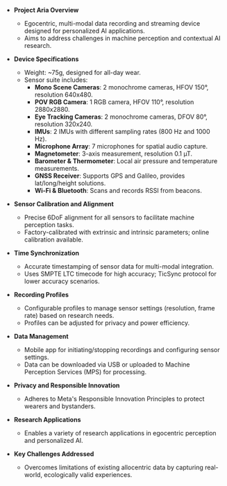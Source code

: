- **Project Aria Overview**
  - Egocentric, multi-modal data recording and streaming device designed for personalized AI applications.
  - Aims to address challenges in machine perception and contextual AI research.

- **Device Specifications**
  - Weight: ~75g, designed for all-day wear.
  - Sensor suite includes:
    - **Mono Scene Cameras**: 2 monochrome cameras, HFOV 150°, resolution 640x480.
    - **POV RGB Camera**: 1 RGB camera, HFOV 110°, resolution 2880x2880.
    - **Eye Tracking Cameras**: 2 monochrome cameras, DFOV 80°, resolution 320x240.
    - **IMUs**: 2 IMUs with different sampling rates (800 Hz and 1000 Hz).
    - **Microphone Array**: 7 microphones for spatial audio capture.
    - **Magnetometer**: 3-axis measurement, resolution 0.1 µT.
    - **Barometer & Thermometer**: Local air pressure and temperature measurements.
    - **GNSS Receiver**: Supports GPS and Galileo, provides lat/long/height solutions.
    - **Wi-Fi & Bluetooth**: Scans and records RSSI from beacons.

- **Sensor Calibration and Alignment**
  - Precise 6DoF alignment for all sensors to facilitate machine perception tasks.
  - Factory-calibrated with extrinsic and intrinsic parameters; online calibration available.

- **Time Synchronization**
  - Accurate timestamping of sensor data for multi-modal integration.
  - Uses SMPTE LTC timecode for high accuracy; TicSync protocol for lower accuracy scenarios.

- **Recording Profiles**
  - Configurable profiles to manage sensor settings (resolution, frame rate) based on research needs.
  - Profiles can be adjusted for privacy and power efficiency.

- **Data Management**
  - Mobile app for initiating/stopping recordings and configuring sensor settings.
  - Data can be downloaded via USB or uploaded to Machine Perception Services (MPS) for processing.

- **Privacy and Responsible Innovation**
  - Adheres to Meta's Responsible Innovation Principles to protect wearers and bystanders.

- **Research Applications**
  - Enables a variety of research applications in egocentric perception and personalized AI.

- **Key Challenges Addressed**
  - Overcomes limitations of existing allocentric data by capturing real-world, ecologically valid experiences.